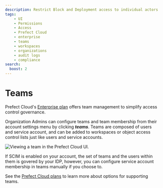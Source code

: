 ```yaml
---
description: Restrict Block and Deployment access to individual actors within a workspace. 
tags:
    - UI
    - Permissions
    - Access
    - Prefect Cloud
    - enterprise
    - teams
    - workspaces
    - organizations
    - audit logs
    - compliance
search:
  boost: 2
---
```


# Teams <span class="badge cloud"></span></span> <span class="badge enterprise"></span>

Prefect Cloud's [Enterprise plan](https://www.prefect.io/pricing) offers team management to simplify access control governance.

Organization Admins can configure teams and team membership from their account settings menu by clicking ***teams***. Teams are composed of users and service account, and can be added to workspaces or object access control lists just like users and service accounts.


![Viewing a team in the Prefect Cloud UI.](/img/ui/teams.png)

If SCIM is enabled on your account, the set of teams and the users within them is govered by your IDP, however, you can configure service account membership in teams manually if you choose to.

See the [Prefect Cloud plans](https://www.prefect.io/pricing) to learn more about options for supporting teams.

